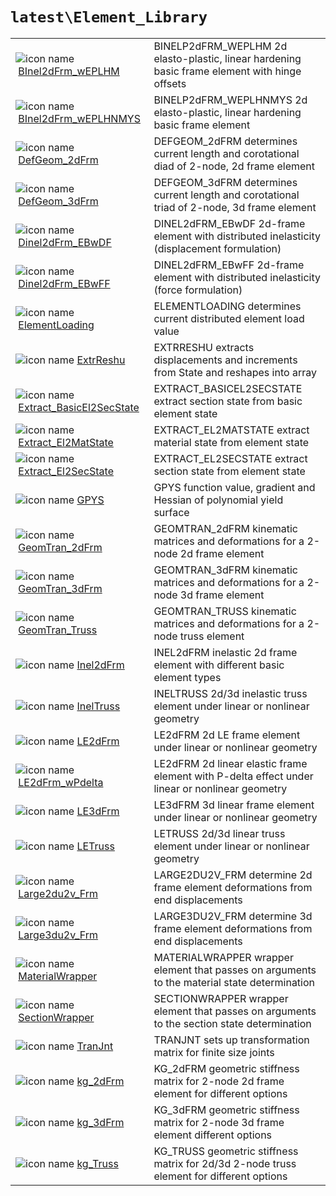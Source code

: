 <!-- <!DOCTYPE html> -->
<!-- <html lang="en"> -->
<!-- <body> -->
<!-- <a name="_top"></a>
<table width="100%"><tr><td align="left"><a href="../../.autoindex.md"><img alt="<" border="0" src="../../left.png">&nbsp;Master index</a></td>
<td align="right"><a href=".autoindex.md">Index for `latest\Element_Library`&nbsp;<img alt=">" border="0" src="../../right.png"></a></td></tr></table> -->

# `latest\Element_Library`

<table>
<tr><td><img src="../../matlab_logo.png" alt="icon name" class="icon">&nbsp;<a href="BInel2dFrm_wEPLHM">BInel2dFrm_wEPLHM</a></td><td>BINELP2dFRM_WEPLHM 2d elasto-plastic, linear hardening basic frame element with hinge offsets </td></tr><tr><td><img src="../../matlab_logo.png" alt="icon name" class="icon">&nbsp;<a href="BInel2dFrm_wEPLHNMYS">BInel2dFrm_wEPLHNMYS</a></td><td>BINELP2dFRM_WEPLHNMYS 2d elasto-plastic, linear hardening basic frame element </td></tr><tr><td><img src="../../matlab_logo.png" alt="icon name" class="icon">&nbsp;<a href="DefGeom_2dFrm">DefGeom_2dFrm</a></td><td>DEFGEOM_2dFRM determines current length and corotational diad of 2-node, 2d frame element </td></tr><tr><td><img src="../../matlab_logo.png" alt="icon name" class="icon">&nbsp;<a href="DefGeom_3dFrm">DefGeom_3dFrm</a></td><td>DEFGEOM_3dFRM determines current length and corotational triad of 2-node, 3d frame element </td></tr><tr><td><img src="../../matlab_logo.png" alt="icon name" class="icon">&nbsp;<a href="Dinel2dFrm_EBwDF">Dinel2dFrm_EBwDF</a></td><td>DINEL2dFRM_EBwDF 2d-frame element with distributed inelasticity (displacement formulation) </td></tr><tr><td><img src="../../matlab_logo.png" alt="icon name" class="icon">&nbsp;<a href="Dinel2dFrm_EBwFF">Dinel2dFrm_EBwFF</a></td><td>DINEL2dFRM_EBwFF 2d-frame element with distributed inelasticity (force formulation) </td></tr><tr><td><img src="../../matlab_logo.png" alt="icon name" class="icon">&nbsp;<a href="ElementLoading">ElementLoading</a></td><td>ELEMENTLOADING determines current distributed element load value </td></tr><tr><td><img src="../../matlab_logo.png" alt="icon name" class="icon">&nbsp;<a href="ExtrReshu">ExtrReshu</a></td><td>EXTRRESHU extracts displacements and increments from State and reshapes into array </td></tr><tr><td><img src="../../matlab_logo.png" alt="icon name" class="icon">&nbsp;<a href="Extract_BasicEl2SecState">Extract_BasicEl2SecState</a></td><td>EXTRACT_BASICEL2SECSTATE extract section state from basic element state </td></tr><tr><td><img src="../../matlab_logo.png" alt="icon name" class="icon">&nbsp;<a href="Extract_El2MatState">Extract_El2MatState</a></td><td>EXTRACT_EL2MATSTATE extract material state from element state </td></tr><tr><td><img src="../../matlab_logo.png" alt="icon name" class="icon">&nbsp;<a href="Extract_El2SecState">Extract_El2SecState</a></td><td>EXTRACT_EL2SECSTATE extract section state from element state </td></tr><tr><td><img src="../../matlab_logo.png" alt="icon name" class="icon">&nbsp;<a href="GPYS">GPYS</a></td><td>GPYS function value, gradient and Hessian of polynomial yield surface </td></tr><tr><td><img src="../../matlab_logo.png" alt="icon name" class="icon">&nbsp;<a href="GeomTran_2dFrm">GeomTran_2dFrm</a></td><td>GEOMTRAN_2dFRM kinematic matrices and deformations for a 2-node 2d frame element </td></tr><tr><td><img src="../../matlab_logo.png" alt="icon name" class="icon">&nbsp;<a href="GeomTran_3dFrm">GeomTran_3dFrm</a></td><td>GEOMTRAN_3dFRM kinematic matrices and deformations for a 2-node 3d frame element </td></tr><tr><td><img src="../../matlab_logo.png" alt="icon name" class="icon">&nbsp;<a href="GeomTran_Truss">GeomTran_Truss</a></td><td>GEOMTRAN_TRUSS kinematic matrices and deformations for a 2-node truss element </td></tr><tr><td><img src="../../matlab_logo.png" alt="icon name" class="icon">&nbsp;<a href="Inel2dFrm">Inel2dFrm</a></td><td>INEL2dFRM inelastic 2d frame element with different basic element types </td></tr><tr><td><img src="../../matlab_logo.png" alt="icon name" class="icon">&nbsp;<a href="InelTruss">InelTruss</a></td><td>INELTRUSS 2d/3d inelastic truss element under linear or nonlinear geometry </td></tr><tr><td><img src="../../matlab_logo.png" alt="icon name" class="icon">&nbsp;<a href="LE2dFrm">LE2dFrm</a></td><td>LE2dFRM 2d LE frame element under linear or nonlinear geometry </td></tr><tr><td><img src="../../matlab_logo.png" alt="icon name" class="icon">&nbsp;<a href="LE2dFrm_wPdelta">LE2dFrm_wPdelta</a></td><td>LE2dFRM 2d linear elastic frame element with P-delta effect under linear or nonlinear geometry </td></tr><tr><td><img src="../../matlab_logo.png" alt="icon name" class="icon">&nbsp;<a href="LE3dFrm">LE3dFrm</a></td><td>LE3dFRM 3d linear frame element under linear or nonlinear geometry </td></tr><tr><td><img src="../../matlab_logo.png" alt="icon name" class="icon">&nbsp;<a href="LETruss">LETruss</a></td><td>LETRUSS 2d/3d linear truss element under linear or nonlinear geometry </td></tr><tr><td><img src="../../matlab_logo.png" alt="icon name" class="icon">&nbsp;<a href="Large2du2v_Frm">Large2du2v_Frm</a></td><td>LARGE2DU2V_FRM determine 2d frame element deformations from end displacements </td></tr><tr><td><img src="../../matlab_logo.png" alt="icon name" class="icon">&nbsp;<a href="Large3du2v_Frm">Large3du2v_Frm</a></td><td>LARGE3DU2V_FRM determine 3d frame element deformations from end displacements </td></tr><tr><td><img src="../../matlab_logo.png" alt="icon name" class="icon">&nbsp;<a href="MaterialWrapper">MaterialWrapper</a></td><td>MATERIALWRAPPER wrapper element that passes on arguments to the material state determination </td></tr><tr><td><img src="../../matlab_logo.png" alt="icon name" class="icon">&nbsp;<a href="SectionWrapper">SectionWrapper</a></td><td>SECTIONWRAPPER wrapper element that passes on arguments to the section state determination </td></tr><tr><td><img src="../../matlab_logo.png" alt="icon name" class="icon">&nbsp;<a href="TranJnt">TranJnt</a></td><td>TRANJNT sets up transformation matrix for finite size joints </td></tr><tr><td><img src="../../matlab_logo.png" alt="icon name" class="icon">&nbsp;<a href="kg_2dFrm">kg_2dFrm</a></td><td>KG_2dFRM geometric stiffness matrix for 2-node 2d frame element for different options </td></tr><tr><td><img src="../../matlab_logo.png" alt="icon name" class="icon">&nbsp;<a href="kg_3dFrm">kg_3dFrm</a></td><td>KG_3dFRM geometric stiffness matrix for 2-node 3d frame element different options </td></tr><tr><td><img src="../../matlab_logo.png" alt="icon name" class="icon">&nbsp;<a href="kg_Truss">kg_Truss</a></td><td>KG_TRUSS geometric stiffness matrix for 2d/3d 2-node truss element for different options </td></tr></table>




<!-- <hr><address>Generated on Mon 15-Feb-2021 18:38:46 by <strong><a href="http://www.artefact.tk/software/matlab/m2html/" title="Matlab Documentation in HTML">m2html</a></strong> &copy; 2005</address> -->
<!-- </body> -->
<!-- </html> -->